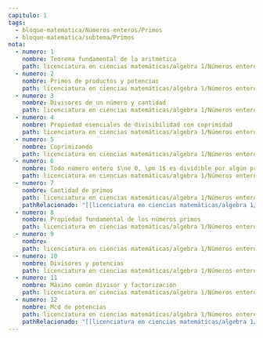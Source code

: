 ```yaml
---
capitulo: 1
tags:
  - bloque-matematica/Números-enteros/Primos
  - bloque-matematica/subtema/Primos
nota:
  - numero: 1
    nombre: Teorema fundamental de la aritmética
    path: licenciatura en ciencias matemáticas/algebra 1/Números enteros/Teorema fundamental de la aritmética#^teo-1-1-1
  - numero: 2
    nombre: Primos de productos y potencias
    path: licenciatura en ciencias matemáticas/algebra 1/Números enteros/Teorema fundamental de la aritmética#^obs-1-1-2
  - numero: 3
    nombre: Divisores de un número y cantidad
    path: licenciatura en ciencias matemáticas/algebra 1/Números enteros/Teorema fundamental de la aritmética#^prop-1-1-3
  - numero: 4
    nombre: Propiedad esenciales de divisibilidad con coprimidad
    path: licenciatura en ciencias matemáticas/algebra 1/Números enteros/Divisibilidad#^prop-1-1-4
  - numero: 5
    nombre: Coprimizando
    path: licenciatura en ciencias matemáticas/algebra 1/Números enteros/Número coprimo#^prop-1-1-5
  - numero: 6
    nombre: Todo número entero $\ne 0, \pm 1$ es dividible por algún primo
    path: licenciatura en ciencias matemáticas/algebra 1/Números enteros/Números enteros#^prop-1-1-6
  - numero: 7
    nombre: Cantidad de primos
    path: licenciatura en ciencias matemáticas/algebra 1/Números enteros/Números enteros#^cor-1-1-7
    pathRelacionado: "[[licenciatura en ciencias matemáticas/algebra 1/Números enteros/Números enteros#^prop-1-1-6|Proposición 1.1.6 (Todo número entero $\\ne 0, \\pm 1$ es dividible por algún primo)]]"
  - numero: 8
    nombre: Propiedad fundamental de los números primos
    path: licenciatura en ciencias matemáticas/algebra 1/Números enteros/Número primo#^teo-1-1-8
  - numero: 9
    nombre: 
    path: licenciatura en ciencias matemáticas/algebra 1/Números enteros/Número primo#^prop-1-1-9
  - numero: 10
    nombre: Divisores y potencias
    path: licenciatura en ciencias matemáticas/algebra 1/Números enteros/Divisibilidad#^prop-1-1-10
  - numero: 11
    nombre: Máximo común divisor y factorización
    path: licenciatura en ciencias matemáticas/algebra 1/Números enteros/Máximo común divisor#^prop-1-1-11
  - numero: 12
    nombre: Mcd de potencias
    path: licenciatura en ciencias matemáticas/algebra 1/Números enteros/Máximo común divisor#^cor-1-1-12
    pathRelacionado: "[[licenciatura en ciencias matemáticas/algebra 1/Números enteros/Máximo común divisor#^prop-1-1-11|Proposición 1.1.11 (Máximo común divisor y factorización)]]"
---
```

